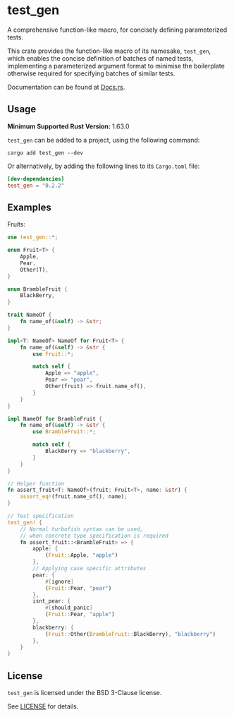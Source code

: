 # test_gen
A comprehensive function-like macro, for concisely defining parameterized tests.

This crate provides the function-like macro of its namesake, `test_gen`,
which enables the concise definition of batches of named tests,
implementing a parameterized argument format to minimise the boilerplate
otherwise required for specifying batches of similar tests.

Documentation can be found at [Docs.rs].

[Docs.rs]: https://docs.rs/test_gen/latest/test_gen

## Usage
**Minimum Supported Rust Version:** 1.63.0

`test_gen` can be added to a project, using the following command:
```text
cargo add test_gen --dev
```

Or alternatively, by adding the following lines to its `Cargo.toml` file:
```toml
[dev-dependancies]
test_gen = "0.2.2"
```

## Examples

Fruits:
```rust
use test_gen::*;

enum Fruit<T> {
    Apple,
    Pear,
    Other(T),
}

enum BrambleFruit {
    BlackBerry,
}

trait NameOf {
    fn name_of(&self) -> &str;
}

impl<T: NameOf> NameOf for Fruit<T> {
    fn name_of(&self) -> &str {
        use Fruit::*;

        match self {
            Apple => "apple",
            Pear => "pear",
            Other(fruit) => fruit.name_of(),
        }
    }
}

impl NameOf for BrambleFruit {
    fn name_of(&self) -> &str {
        use BrambleFruit::*;

        match self {
            BlackBerry => "blackberry",
        }
    }
}

// Helper function
fn assert_fruit<T: NameOf>(fruit: Fruit<T>, name: &str) {
    assert_eq!(fruit.name_of(), name);
}

// Test specification
test_gen! {
    // Normal turbofish syntax can be used,
    // when concrete type specification is required
    fn assert_fruit::<BrambleFruit> => {
        apple: {
            (Fruit::Apple, "apple")
        },
        // Applying case specific attributes
        pear: {
            #[ignore]
            (Fruit::Pear, "pear")
        },
        isnt_pear: {
            #[should_panic]
            (Fruit::Pear, "apple")
        },
        blackberry: {
            (Fruit::Other(BrambleFruit::BlackBerry), "blackberry")
        },
    }
}
```

## License

`test_gen` is licensed under the BSD 3-Clause license.

See [LICENSE](LICENSE) for details.
